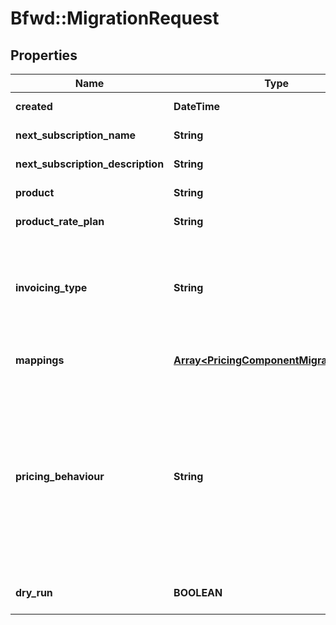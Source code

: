 # Bfwd::MigrationRequest

## Properties
Name | Type | Description | Notes
------------ | ------------- | ------------- | -------------
**created** | **DateTime** | { \&quot;description\&quot; : \&quot;The UTC DateTime when the object was created.\&quot;, \&quot;verbs\&quot;:[] } | [optional] 
**next_subscription_name** | **String** | {\&quot;description\&quot;:\&quot;Name to which the subscription will change upon successful migration.\&quot;,\&quot;verbs\&quot;:[\&quot;POST\&quot;,\&quot;GET\&quot;]} | [optional] 
**next_subscription_description** | **String** | {\&quot;description\&quot;:\&quot;Description to which the subscription will change upon successful migration.\&quot;,\&quot;verbs\&quot;:[\&quot;POST\&quot;,\&quot;GET\&quot;]} | [optional] 
**product** | **String** | {\&quot;description\&quot;:\&quot;The product to which the subscription will be migrated.\&quot;,\&quot;verbs\&quot;:[\&quot;POST\&quot;,\&quot;GET\&quot;]} | [optional] 
**product_rate_plan** | **String** | {\&quot;description\&quot;:\&quot;The rate plan (of some product) to which the subscription will be migrated.\&quot;,\&quot;verbs\&quot;:[\&quot;POST\&quot;,\&quot;GET\&quot;]} | 
**invoicing_type** | **String** | {\&quot;default\&quot;:\&quot;&lt;span class&#x3D;\\\&quot;label label-default\\\&quot;&gt;Aggregated&lt;/span&gt;\&quot;,\&quot;description\&quot;:\&quot;The strategy for how to raise invoices for charges caused by this migration.&lt;br&gt;&lt;span class&#x3D;\\\&quot;label label-default\\\&quot;&gt;Immediate&lt;/span&gt; &amp;mdash; Generate straight-away an invoice containing these charges.&lt;br&gt;&lt;span class&#x3D;\\\&quot;label label-default\\\&quot;&gt;Aggregated&lt;/span&gt; &amp;mdash; Add these charges to the next invoice which is generated naturally &amp;mdash; i.e. the invoice raised at the current period&#39;s end.\&quot;,\&quot;verbs\&quot;:[\&quot;POST\&quot;,\&quot;GET\&quot;]} | 
**mappings** | [**Array&lt;PricingComponentMigrationValue&gt;**](PricingComponentMigrationValue.md) | {\&quot;description\&quot;:\&quot;List of pricing components and quantities thereof to be consumed in the new rate plan.\&quot;,\&quot;verbs\&quot;:[\&quot;POST\&quot;,\&quot;GET\&quot;]} | [optional] 
**pricing_behaviour** | **String** | {\&quot;default\&quot;:\&quot;DifferenceProRated\&quot;,\&quot;description\&quot;:\&quot;Pricing behaviour defines how migration charges are calculated.&lt;br&gt;&lt;span class&#x3D;\\\&quot;label label-default\\\&quot;&gt;DifferenceProRated&lt;/span&gt; &amp;mdash; Calculate the difference between in-advance charges of the existing and new rate-plan, then pro-rate based on time remaining.&lt;br&gt;&lt;span class&#x3D;\\\&quot;label label-default\\\&quot;&gt;None&lt;/span&gt; &amp;mdash; Set the migration charge as zero cost.&lt;br&gt;&lt;span class&#x3D;\\\&quot;label label-default\\\&quot;&gt;Full&lt;/span&gt; &amp;mdash; Set the costs as the total of the new rate-plan&#39;s in-advance charges.&lt;br&gt;&lt;span class&#x3D;\\\&quot;label label-default\\\&quot;&gt;Difference&lt;/span&gt; &amp;mdash; The same calculation as in &lt;span class&#x3D;\\\&quot;label label-default\\\&quot;&gt;DifferenceProRated&lt;/span&gt;, but with no pro-ration applied.&lt;br&gt;&lt;span class&#x3D;\\\&quot;label label-default\\\&quot;&gt;ProRated&lt;/span&gt; &amp;mdash; When moving to a rate-plan of the same duration: Pro-rates the in-advance charges of the new rate-plan.&lt;br&gt;When moving to a rate-plan of a different duration: A credit-note will be issued for the price of any remaining time on the existing plan&#39;s billing period.\&quot;,\&quot;verbs\&quot;:[\&quot;POST\&quot;,\&quot;GET\&quot;]} | 
**dry_run** | **BOOLEAN** | {\&quot;default\&quot;:\&quot;false\&quot;,\&quot;description\&quot;:\&quot;Calculate the effects of migration but do not actually perform a migration.\&quot;,\&quot;verbs\&quot;:[\&quot;POST\&quot;,\&quot;GET\&quot;]} | [optional] [default to false]


